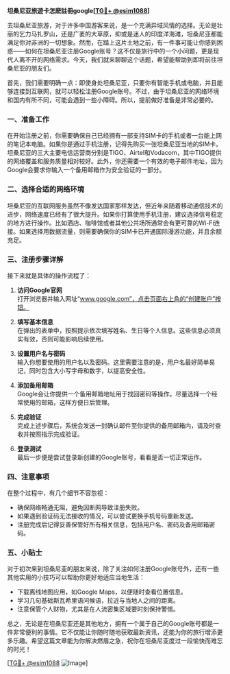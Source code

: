 **坦桑尼亚旅遊卡怎麽註冊google[[TG💪+ @esim1088](https://t.me/s/esim1088)]**

去坦桑尼亚旅游，对于许多中国游客来说，是一个充满异域风情的选择。无论是壮丽的乞力马扎罗山，还是广袤的大草原，抑或是迷人的印度洋海滩，坦桑尼亚都能满足你对非洲的一切想象。然而，在踏上这片土地之前，有一件事可能让你感到困惑——如何在坦桑尼亚注册Google账号？这不仅是旅行中的一个小问题，更是现代人离不开的网络需求。今天，我们就来聊聊这个话题，希望能帮助到即将前往坦桑尼亚的朋友们。

首先，我们需要明确一点：即使身处坦桑尼亚，只要你有智能手机或电脑，并且能够连接到互联网，就可以轻松注册Google账号。不过，由于坦桑尼亚的网络环境和国内有所不同，可能会遇到一些小障碍。所以，提前做好准备是非常必要的。

### 一、准备工作

在开始注册之前，你需要确保自己已经拥有一部支持SIM卡的手机或者一台能上网的笔记本电脑。如果你是通过手机注册，记得先购买一张坦桑尼亚当地的SIM卡。坦桑尼亚的三大主要电信运营商分别是TIGO、Airtel和Vodacom，其中TIGO提供的网络覆盖和服务质量相对较好。此外，你还需要一个有效的电子邮件地址，因为Google会要求你输入一个备用邮箱作为安全验证的一部分。

### 二、选择合适的网络环境

坦桑尼亚的互联网服务虽然不像发达国家那样发达，但近年来随着移动通信技术的进步，网络速度已经有了很大提升。如果你打算使用手机注册，建议选择信号稳定的地方进行操作。比如酒店、咖啡馆或者其他公共场所通常会有更可靠的Wi-Fi连接。如果选择用数据流量，则需要确保你的SIM卡已开通国际漫游功能，并且余额充足。

### 三、注册步骤详解

接下来就是具体的操作流程了：

1. **访问Google官网**  
   打开浏览器并输入网址“www.google.com”，点击页面右上角的“创建账户”按钮。

2. **填写基本信息**  
   在弹出的表单中，按照提示依次填写姓名、生日等个人信息。这些信息必须真实有效，否则可能影响后续使用。

3. **设置用户名与密码**  
   输入你想要使用的用户名以及密码。这里需要注意的是，用户名最好简单易记，同时包含大小写字母和数字，以提高安全性。

4. **添加备用邮箱**  
   Google会让你提供一个备用邮箱地址用于找回密码等操作。尽量选择一个经常使用的邮箱，这样方便日后管理。

5. **完成验证**  
   完成上述步骤后，系统会发送一封确认邮件至你提供的备用邮箱内，请及时查收并按照指示完成验证。

6. **登录测试**  
   最后一步便是尝试登录新创建的Google账号，看看是否一切正常运作。

### 四、注意事项

在整个过程中，有几个细节不容忽视：
- 确保网络畅通无阻，避免因断网导致注册失败。
- 如果遇到验证码无法接收的情况，可以尝试更换手机号码重新发送。
- 注册完成后记得妥善保管好所有相关信息，包括用户名、密码及备用邮箱密码。

### 五、小贴士

对于初次来到坦桑尼亚的朋友来说，除了关注如何注册Google账号外，还有一些其他实用的小技巧可以帮助你更好地适应当地生活：

- 下载离线地图应用，如Google Maps，以便随时查看位置信息。
- 学习几句基础斯瓦希里语问候语，拉近与当地人之间的距离。
- 注意保管个人财物，尤其是在人流密集区域要时刻保持警惕。

总之，无论是在坦桑尼亚还是其他地方，拥有一个属于自己的Google账号都是一件非常便利的事情。它不仅能让你随时随地获取最新资讯，还能为你的旅行增添更多乐趣。希望这篇文章能为你解决燃眉之急，祝你在坦桑尼亚度过一段愉快而难忘的时光！

[[TG💪+ @esim1088](https://t.me/s/esim1088) ![Image](https://i.postimg.cc/4NQfJmqS/Snipaste-2025-05-13-00-14-12.png)]